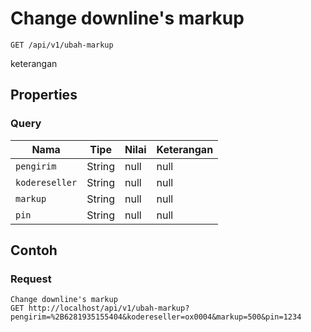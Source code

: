 # Change downline's markup
```http
GET /api/v1/ubah-markup
```
keterangan
## Properties
### Query
Nama | Tipe | Nilai | Keterangan
--- | --- | --- | ---
<code>pengirim</code> | String | null | null
<code>kodereseller</code> | String | null | null
<code>markup</code> | String | null | null
<code>pin</code> | String | null | null

## Contoh

### Request
```http
Change downline's markup
GET http://localhost/api/v1/ubah-markup?pengirim=%2B6281935155404&kodereseller=ox0004&markup=500&pin=1234
```
